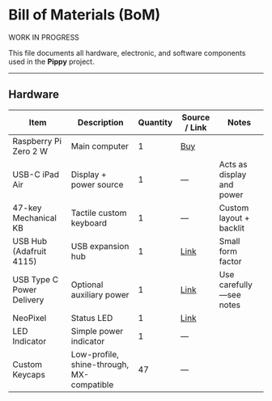 # Bill of Materials (BoM)

WORK IN PROGRESS

This file documents all hardware, electronic, and software components used in the **Pippy** project.

---

## Hardware

| Item                    | Description                               | Quantity | Source / Link                                | Notes                          |
|-------------------------|-------------------------------------------|----------|-----------------------------------------------|---------------------------------|
| Raspberry Pi Zero 2 W   | Main computer                             | 1        | [Buy](https://www.raspberrypi.com/products/) |                                 |
| USB-C iPad Air          | Display + power source                    | 1        | —                                             | Acts as display and power       |
| 47-key Mechanical KB    | Tactile custom keyboard                   | 1        | —                                             | Custom layout + backlit         |
| USB Hub (Adafruit 4115) | USB expansion hub                         | 1        | [Link](https://www.adafruit.com/product/4115) | Small form factor               |
| USB Type C Power Delivery | Optional auxiliary power                  | 1        | [Link](https://www.adafruit.com/product/5991) | Use carefully—see notes         |
| NeoPixel                | Status LED                                | 1        | [Link](https://www.adafruit.com/product/1734) |                                 |
| LED Indicator           | Simple power indicator                    | 1        | —                                             |                                 |
| Custom Keycaps          | Low-profile, shine-through, MX-compatible | 47       | —                                             |      |

